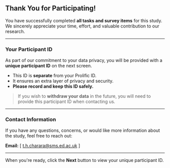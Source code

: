 ## Thank You for Participating!

You have successfully completed **all tasks and survey items** for this study.  
We sincerely appreciate your time, effort, and valuable contribution to our research.

---

### Your Participant ID

As part of our commitment to your data privacy, you will be provided with a **unique participant ID** on the next screen.

- This ID is **separate** from your Prolific ID.
- It ensures an extra layer of privacy and security.
- **Please record and keep this ID safely.**

> If you wish to **withdraw your data** in the future, you will need to provide this participant ID when contacting us.

---

### Contact Information

If you have any questions, concerns, or would like more information about the study, feel free to reach out:

**Email:** [ t.h.charara@sms.ed.ac.uk ]

---

When you're ready, click the **Next** button to view your unique participant ID.
